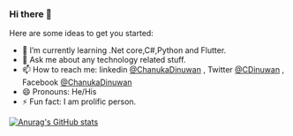### Hi there 👋


Here are some ideas to get you started:

- 🌱 I’m currently learning .Net core,C#,Python and Flutter.
- 💬 Ask me about any technology related stuff.
- 📫 How to reach me: linkedin [@ChanukaDinuwan](https://www.linkedin.com/in/chanuka-dinuwan-7190b516a/) , Twitter [@CDinuwan](https://twitter.com/Chanuka77443950) , Facebook [@ChanukaDinuwan](https://www.facebook.com/profile.php?id=100005226857957)
- 😄 Pronouns: He/His
- ⚡ Fun fact: I am prolific person.

[![Anurag's GitHub stats](https://github-readme-stats.vercel.app/api?username=CDinuwan)](https://github.com/anuraghazra/github-readme-stats)
